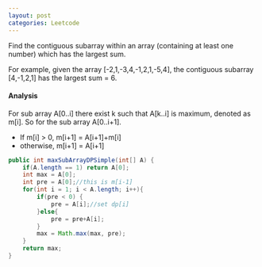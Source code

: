 ```yaml
---
layout: post
categories: Leetcode
---
```


Find the contiguous subarray within an array (containing at least one number) which has the largest sum.

For example, given the array [-2,1,-3,4,-1,2,1,-5,4], the contiguous subarray [4,-1,2,1] has the largest sum = 6. 

#### Analysis

For sub array A[0..i] there exist k such that A[k..i] is maximum, denoted as m[i]. So for the sub array A[0..i+1].

- If m[i] > 0, m[i+1] = A[i+1]+m[i]
- otherwise, m[i+1] = A[i+1]

```java
public int maxSubArrayDPSimple(int[] A) {
    if(A.length == 1) return A[0];
    int max = A[0];
    int pre = A[0];//this is m[i-1]
    for(int i = 1; i < A.length; i++){
        if(pre < 0) {
            pre = A[i];//set dp[i]
        }else{          
            pre = pre+A[i];
        }
        max = Math.max(max, pre);           
    }
    return max;
}
```
